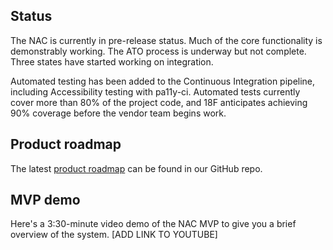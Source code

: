 Status
------

The NAC is currently in pre-release status. Much of the core functionality is demonstrably working. The ATO process is underway but not complete. Three states have started working on integration.

Automated testing has been added to the Continuous Integration pipeline, including Accessibility testing with pa11y-ci. Automated tests currently cover more than 80% of the project code, and 18F anticipates achieving 90% coverage before the vendor team begins work.

Product roadmap
---------------

The latest [product roadmap](https://github.com/18F/piipan/blob/dev/docs/roadmap.md) can be found in our GitHub repo.

MVP demo
--------

Here's a 3:30-minute video demo of the NAC MVP to give you a brief overview of the system. [ADD LINK TO YOUTUBE]
